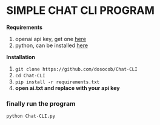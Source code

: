 # SIMPLE CHAT CLI PROGRAM

**Requirements**
1. openai api key, get one [here](https://platform.openai.com/)
2. python, can be installed [here](https://www.python.org/downloads/)  



**Installation**
1. `git clone https://github.com/dosocob/Chat-CLI`
2. `cd Chat-CLI`
3. `pip install -r requirements.txt`
4. **open ai.txt and replace with your api key**
### finally run the program
`python Chat-CLI.py`
